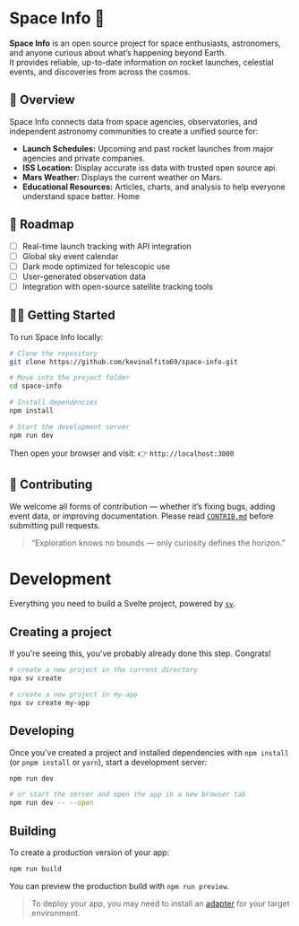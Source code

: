 # Space Info 🚀

**Space Info** is an open source project for space enthusiasts, astronomers, and anyone curious about what’s happening beyond Earth.  
It provides reliable, up-to-date information on rocket launches, celestial events, and discoveries from across the cosmos.

## 🌌 Overview
Space Info connects data from space agencies, observatories, and independent astronomy communities to create a unified source for:
- **Launch Schedules:** Upcoming and past rocket launches from major agencies and private companies.  
- **ISS Location:** Display accurate iss data with trusted open source api.
- **Mars Weather:** Displays the current weather on Mars.  
- **Educational Resources:** Articles, charts, and analysis to help everyone understand space better.
Home

## 🧭 Roadmap
- [ ] Real-time launch tracking with API integration  
- [ ] Global sky event calendar  
- [ ] Dark mode optimized for telescopic use  
- [ ] User-generated observation data  
- [ ] Integration with open-source satellite tracking tools  

## 🧑‍🚀 Getting Started
To run Space Info locally:

```bash
# Clone the repository
git clone https://github.com/kevinalfito69/space-info.git

# Move into the project folder
cd space-info

# Install dependencies
npm install

# Start the development server
npm run dev
````

Then open your browser and visit:
👉 `http://localhost:3000`

## 🤝 Contributing

We welcome all forms of contribution — whether it’s fixing bugs, adding event data, or improving documentation.
Please read [`CONTRIB.md`](./CONTRIB.md) before submitting pull requests.


> “Exploration knows no bounds — only curiosity defines the horizon.”



# Development

Everything you need to build a Svelte project, powered by [`sv`](https://github.com/sveltejs/cli).

## Creating a project

If you're seeing this, you've probably already done this step. Congrats!

```bash
# create a new project in the current directory
npx sv create

# create a new project in my-app
npx sv create my-app
```

## Developing

Once you've created a project and installed dependencies with `npm install` (or `pnpm install` or `yarn`), start a development server:

```bash
npm run dev

# or start the server and open the app in a new browser tab
npm run dev -- --open
```

## Building

To create a production version of your app:

```bash
npm run build
```

You can preview the production build with `npm run preview`.

> To deploy your app, you may need to install an [adapter](https://svelte.dev/docs/kit/adapters) for your target environment.
